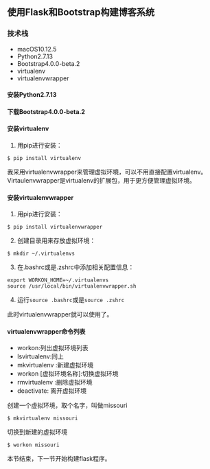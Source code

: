 ## 使用Flask和Bootstrap构建博客系统

### 技术栈

- macOS10.12.5
- Python2.7.13
- Bootstrap4.0.0-beta.2
- virtualenv
- virtualenvwrapper

#### 安装Python2.7.13

#### 下载Bootstrap4.0.0-beta.2

#### 安装virtualenv

1. 用pip进行安装：

```shell
$ pip install virtualenv
```

我采用virtualenvwrapper来管理虚拟环境，可以不用直接配置virtualenv。Virtaulenvwrapper是virtualenv的扩展包，用于更方便管理虚拟环境。

#### 安装virtualenvwrapper

1. 用pip进行安装：

```shell
$ pip install virtualenvwrapper
```

2. 创建目录用来存放虚拟环境：

```shell
$ mkdir ~/.virtualenvs
```

3. 在.bashrc或是.zshrc中添加相关配置信息：

```shell
export WORKON_HOME=~/.virtualenvs
source /usr/local/bin/virtualenvwrapper.sh
```

4. 运行`source .bashrc`或是`source .zshrc`

此时virtualenvwrapper就可以使用了。

#### virtualenvwrapper命令列表

- workon:列出虚拟环境列表
- lsvirtualenv:同上
- mkvirtualenv :新建虚拟环境
- workon [虚拟环境名称]:切换虚拟环境
- rmvirtualenv :删除虚拟环境
- deactivate: 离开虚拟环境

创建一个虚拟环境，取个名字，叫做missouri

```shell
$ mkvirtualenv missouri
```

切换到新建的虚拟环境
```shell
$ workon missouri
```

本节结束，下一节开始构建flask程序。